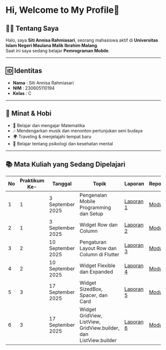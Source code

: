 # Hi, Welcome to My Profile👋 

## 👩‍🎓 Tentang Saya  
Halo, saya **Siti Annisa Rahmiasari**, seorang mahasiswa aktif di  **Universitas Islam Negeri Maulana Malik Ibrahim Malang**.  
Saat ini saya sedang belajar **Pemrograman Mobile**.  

---
## 🆔 Identitas  
- **Nama**   : Siti Annisa Rahmiasari  
- **NIM**    : 230605110194  
- **Kelas**  : C

---
## 🎯 Minat & Hobi  
- 📖 Belajar dan mengajar Matematika  
- 🎶 Mendengarkan musik dan menonton pertunjukan seni budaya  
- 🌍 Traveling & menjelajahi tempat baru  
- 🧠 Belajar tentang psikologi dan kesehatan mental  

--- 
## 📚 Mata Kuliah yang Sedang Dipelajari  
| No |Praktikum Ke-| Tanggal | Topik | Laporan | Repository |
| ------------ | ------------ | ------------ | ------------ | ------------ | ------------ |
| 1 | 1 | 3 September 2025 | Pengenalan Mobile Programming dan Setup | [Laporan 1](https://docs.google.com/document/d/1jNhoylMjC86GS6pOQmGq8VQkpFiYhXy6/edit?usp=sharing&ouid=111643239718342197236&rtpof=true&sd=true "Laporan 1") | [Modul 1](https://github.com/Annisa165/Prak-Mobile-Modul-1 "Modul 1") |
| 2 | 1 | 3 September 2025 | Widget Row dan Column | [Laporan 2](https://docs.google.com/document/d/1O_NYYbqqzhj7BAqnpLvtRxmkWDuqKXdrxInV7BDCE9E/edit?usp=sharing "Laporan 2") | [Modul 2](https://github.com/Annisa165/Prak-Mobile-Modul-2 "Modul 2") |
| 3 | 2 | 10 September 2025 | Pengaturan Layout Row dan Column di Flutter | [Laporan 3](https://docs.google.com/document/d/16pGw8WaDDvR6T8xs0m39J6fvmRJsnn7xiAIIJb9mIeM/edit?usp=sharing "Laporan 3") | [Modul 3](https://github.com/Annisa165/Prak-Mobile-Modul-3 "Modul 3") |
| 4 | 2 | 10 September 2025 |Widget Flexible dan Expanded | [Laporan 4](https://docs.google.com/document/d/1nK9sOW5FA7e0Mp2-WeJe-0hjf1tiHilC9I1xtRLxhWE/edit?usp=sharing "Laporan 4") | [Modul 4](https://github.com/Annisa165/Prak-Mobile-Modul-4 "Modul 4") |
| 5 | 3 | 17 September 2025 | Widget SizedBox, Spacer, dan Card | [Laporan 5](https://docs.google.com/document/d/15ft0R_GRkiXe6TlBM9sgkTGFUmwZ6h9Z-EdD7fMXA9U/edit?usp=sharing "Laporan 5") | [Modul 5](https://github.com/Annisa165/Prak-Mobile-Modul-5 "Modul 5") |
| 6 | 3 | 17 September 2025 | Widget GridView, ListView, GridView.builder, dan ListView.builder| [Laporan 6](https://docs.google.com/document/d/1_g86HPN962fxq96f90yRC9iZHn5ptjwRaPlP_fCZ_44/edit?usp=sharing "Laporan 6") | [Modul 65](https://github.com/Annisa165/Prak-Mobile-Modul-5 "Modul 6") |

